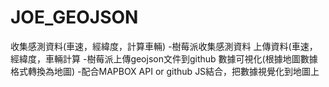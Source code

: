 # JOE_GEOJSON

收集感測資料(車速，經緯度，計算車輛)
  -樹莓派收集感測資料
上傳資料(車速，經緯度，車輛計算
  -樹莓派上傳geojson文件到github
數據可視化(根據地圖數據格式轉換為地圖)
  -配合MAPBOX API or github JS結合，把數據視覺化到地圖上
